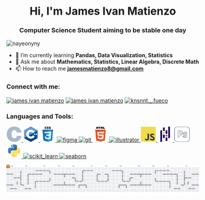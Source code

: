 <h1 align="center">Hi, I'm James Ivan Matienzo</h1>
<h3 align="center">Computer Science Student aiming to be stable one day</h3>

<p align="left">
  <img src="https://komarev.com/ghpvc/?username=nayeonyny&label=Profile%20views&color=0e75b6&style=flat" alt="nayeonyny" />
</p>

- 🌱 I’m currently learning **Pandas, Data Visualization, Statistics**
- 💬 Ask me about **Mathematics, Statistics, Linear Algebra, Discrete Math**
- 📫 How to reach me **jamesmatienzo8@gmail.com**

<h3 align="left">Connect with me:</h3>
<p align="left">
  <a href="https://www.linkedin.com/in/james-ivan-matienzo-b6005532b/" target="blank"><img align="center" src="https://raw.githubusercontent.com/rahuldkjain/github-profile-readme-generator/master/src/images/icons/Social/linked-in-alt.svg" alt="james ivan matienzo" height="30" width="40" /></a>
  <a href="https://www.facebook.com/jamesivan.matienzo.9/" target="blank"><img align="center" src="https://raw.githubusercontent.com/rahuldkjain/github-profile-readme-generator/master/src/images/icons/Social/facebook.svg" alt="james ivan matienzo" height="30" width="40" /></a>
  <a href="https://instagram.com/knsnnt._.fueco" target="blank"><img align="center" src="https://raw.githubusercontent.com/rahuldkjain/github-profile-readme-generator/master/src/images/icons/Social/instagram.svg" alt="knsnnt._.fueco" height="30" width="40" /></a>
</p>

<h3 align="left">Languages and Tools:</h3>
<p align="left">

  <a href="https://www.cprogramming.com/" target="_blank" rel="noreferrer"> <img src="https://raw.githubusercontent.com/devicons/devicon/master/icons/c/c-original.svg" alt="c" width="40" height="40"/> </a>
  <a href="https://www.w3schools.com/cpp/" target="_blank" rel="noreferrer"> <img src="https://raw.githubusercontent.com/devicons/devicon/master/icons/cplusplus/cplusplus-original.svg" alt="cplusplus" width="40" height="40"/> </a>
  <a href="https://www.w3schools.com/css/" target="_blank" rel="noreferrer"> <img src="https://raw.githubusercontent.com/devicons/devicon/master/icons/css3/css3-original-wordmark.svg" alt="css3" width="40" height="40"/> </a>
  <a href="https://www.figma.com/" target="_blank" rel="noreferrer"> <img src="https://www.vectorlogo.zone/logos/figma/figma-icon.svg" alt="figma" width="40" height="40"/> </a>
  <a href="https://git-scm.com/" target="_blank" rel="noreferrer"> <img src="https://www.vectorlogo.zone/logos/git-scm/git-scm-icon.svg" alt="git" width="40" height="40"/> </a>
  <a href="https://www.w3.org/html/" target="_blank" rel="noreferrer"> <img src="https://raw.githubusercontent.com/devicons/devicon/master/icons/html5/html5-original-wordmark.svg" alt="html5" width="40" height="40"/> </a>
  <a href="https://www.adobe.com/in/products/illustrator.html" target="_blank" rel="noreferrer"> <img src="https://www.vectorlogo.zone/logos/adobe_illustrator/adobe_illustrator-icon.svg" alt="illustrator" width="40" height="40"/> </a>
  <a href="https://developer.mozilla.org/en-US/docs/Web/JavaScript" target="_blank" rel="noreferrer"> <img src="https://raw.githubusercontent.com/devicons/devicon/master/icons/javascript/javascript-original.svg" alt="javascript" width="40" height="40"/> </a>
  <a href="https://pandas.pydata.org/" target="_blank" rel="noreferrer"> <img src="https://raw.githubusercontent.com/devicons/devicon/2ae2a900d2f041da66e950e4d48052658d850630/icons/pandas/pandas-original.svg" alt="pandas" width="40" height="40"/> </a>
  <a href="https://www.photoshop.com/en" target="_blank" rel="noreferrer"> <img src="https://raw.githubusercontent.com/devicons/devicon/master/icons/photoshop/photoshop-line.svg" alt="photoshop" width="40" height="40"/> </a>
  <a href="https://www.python.org" target="_blank" rel="noreferrer"> <img src="https://raw.githubusercontent.com/devicons/devicon/master/icons/python/python-original.svg" alt="python" width="40" height="40"/> </a>
  <a href="https://scikit-learn.org/" target="_blank" rel="noreferrer"> <img src="https://upload.wikimedia.org/wikipedia/commons/0/05/Scikit_learn_logo_small.svg" alt="scikit_learn" width="40" height="40"/> </a> 
  <a href="https://seaborn.pydata.org/" target="_blank" rel="noreferrer"> <img   src="https://seaborn.pydata.org/_images/logo-mark-lightbg.svg" alt="seaborn" width="40" height="40"/> </a>
  
</p>

<picture>
  <source media="(prefers-color-scheme: dark)" srcset="https://raw.githubusercontent.com/nayeonyny/nayeonyny/output/pacman-contribution-graph-dark.svg">
  <source media="(prefers-color-scheme: light)" srcset="https://raw.githubusercontent.com/nayeonyny/nayeonyny/output/pacman-contribution-graph.svg">
  <img alt="pacman contribution graph" src="https://raw.githubusercontent.com/nayeonyny/nayeonyny/output/pacman-contribution-graph.svg">
</picture>

###
